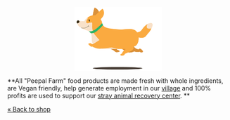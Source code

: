<!--
Title: Product details
Scripts: 
- https://www.e-junkie.com/ecom/e-junkie-shop-script.js

Javascript: var item_number=getURLParameter("i",window.location.search); var ej = new EJ_Product({client_id:328984,show_tags:true,show_related_max:4,item_number:item_number,custom_thumbnail:{'xpntbtr':'http://peepalfarm.org/images/pnt_btr_joey01_600.jpg'},show_related:true}, ej_shop); function ej_shop(x){ if(x.custom_thumbnail[x.itemNumber]) $('#thumbnail_element').remove(); else $('#custom_thumbnail_element').remove(); }; console.log("new");

-->
<style>
.input_div{
	margin-top: 10px;
	margin-bottom: 15px;
}
.input_div input{ width: 48%; margin-right: 1%; }
.input_div select{ width: 48%; margin-right: 1%; }
.row{
	margin-bottom: 20px;
}
.cart_btn{
	text-decoration: none;
	background-color: #009900;
	padding: 10px;
	border-radius: 3px;
	color: #fff;
	margin-top: 15px;
	display: block;
	width: fit-content;
	line-height: 0px;
}
.cart_btn:hover{
	color: white
}
.label{
	margin-top: 10px;
}
.input, select{
	margin-bottom: 0px;
}
.SndCol{
	padding: 20px;
}
.mobile-friendly{
	display: none;
}
.desktop-friendly{
	display: block;
}
@media(max-width: 600px){
	.cart_btn{ width: 100%; }
	.SndCol{
		padding: 0px;
	}
	.mobile-friendly{
		display: block;
	}
	.desktop-friendly{
		display: none;
	}
}
.modal{
	font-family: 'Raleway';
}
.modal img{
    display: block;
    max-width: 100%;
    margin: 20px;
}
#app_container img{
	max-width: 100%;
    width: auto;
}
.tag{
    background-color: #ffcc00;
    border-radius: 0px;
    color: #060606;
    padding: 5px 10px;
    margin-top: 10px;
    box-shadow: 0px 0px 2px 0px #444;
    text-decoration: none;
    font-size: 14px;
    margin-right: 10px;
    margin-bottom: 10px;
}
</style>
<div id="app_container" style="margin-top: 30px;">
	<img src="/images/loadinganimation.gif" style="max-width: 200px;margin: 0 auto;margin-top: 15vh;display: block;">
</div>
<div id="listing_template" hidden>
	<div class="index">
		<div class="row" id="{identifier}" style="{style}">
		 		<div class="two-thirds column" id="row_{number}">
					{tags}
					<p><strong itemprop="name">{title}</strong><br/><span itemprop="description">{description}</span></p>
					<img itemprop="image" style="width: auto; max-width: 100%" id="thumbnail_element" src="{thumbnail}" alt="{title}" title="{title}">
					<img itemprop="image" style="width: auto; max-width: 100%" id="custom_thumbnail_element" src="{custom_thumbnail}" alt="{title}" title="{title}">
					<p>{details}</p>
				</div>
				<div class="one-third column">
					{form}
					{options_template}
					<p  itemprop="offers" itemscope itemtype="http://schema.org/Offer"><span itemprop="price">₹{price}</span></p>
					<button type="button" class="cart_btn {button_class}" onclick="{onclick}">
			            	Add To Cart
			        	</button>	
					{/form}
					<p style="color: #009900;"><strong>Related Products</strong></p>
					{related_products}
				</div>
		</div>
	</div>
</div>
<div id="related_product_template" hidden>
	<div class="row" style="text-align: left">
		<a href="/?p=product&i={number}" style="color: black;text-decoration: none;">
			<p><strong>{title}</strong><br/>{tagline}</p>
			<img style="width: auto; max-width: 100%" src="{thumbnail}" alt="{title}" title="{title}">
		</a>
	</div>
</div>
<div id="dropdown_template" hidden>
	<label class="label">{label}</label>
	{hidden}
	<select name="{name}" style="max-width:250px;">{options}</select>
</div>
<div id="text_template" hidden>
	<label class="label">{label}</label>
	<input class="input" type="text" placeholder="{placeholder}" name="{name}">
	{hidden}
</div>
<div id="tags_template" hidden>
	<a class="tag" href="/?p=shop&c={html_name}">{name}</a>
</div>

**All "Peepal Farm" food products are made fresh with whole ingredients, are Vegan friendly, help generate employment in our [village](https://en.wikipedia.org/wiki/Dhanotu) and 100% profits are used to support our [stray animal recovery center](/?p=recovery). **

[&laquo; Back to shop](/?p=shop)


<!-- facebook messenger plugin
<div class="fb-customerchat" page_id="1504767806516890" ref="shop"></div> -->

